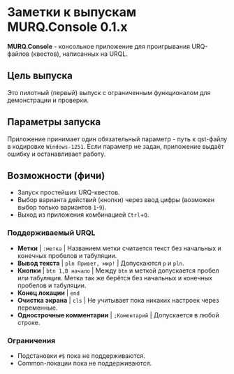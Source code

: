 ﻿# Заметки к выпускам MURQ.Console 0.1.x

**MURQ.Console** - консольное приложение для проигрывания URQ-файлов (квестов), написанных на URQL.  

## Цель выпуска
Это пилотный (первый) выпуск с ограниченным функционалом для демонстрации и проверки.

## Параметры запуска
Приложение принимает один обязательный параметр - путь к qst-файлу в кодировке `Windows-1251`. Если параметр не задан, приложение выдаёт ошибку и останавливает работу.

## Возможности (фичи)
- Запуск простейших URQ-квестов.
- Выбор варианта действий (кнопки) через ввод цифры (возможен выбор только вариантов `1`-`9`).
- Выход из приложения комбинацией `Ctrl`+`Q`.

### Поддерживаемый URQL
* **Метки** | `:метка` | Названием метки считается текст без начальных и конечных пробелов и табуляции.
* **Вывод текста** | `pln Привет, мир!` | Допускаются `p` и `pln`.
* **Кнопки** | `btn 1,В начало` | Между `btn` и меткой допускается пробел или табуляция. Метка так же берётся без начальных и конечных пробелов и табуляции.
* **Конец локации** | `end`
* **Очистка экрана** | `cls` | Не учитывает пока никаких настроек через переменные.
* **Однострочные комментарии** | `;Коментарий` | Допускается в любой строке.

### Ограничения
- Подстановки `#$` пока не поддерживаются.
- Common-локации пока не поддерживаются.